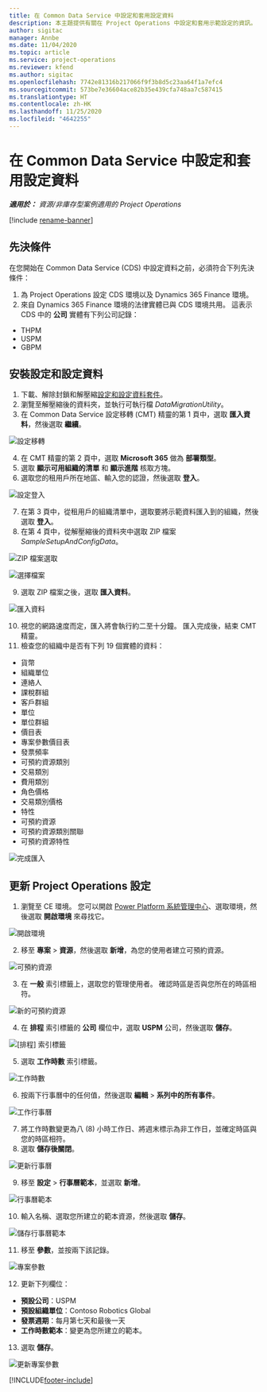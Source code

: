 ```yaml
---
title: 在 Common Data Service 中設定和套用設定資料
description: 本主題提供有關在 Project Operations 中設定和套用示範設定的資訊。
author: sigitac
manager: Annbe
ms.date: 11/04/2020
ms.topic: article
ms.service: project-operations
ms.reviewer: kfend
ms.author: sigitac
ms.openlocfilehash: 7742e81316b217066f9f3b8d5c23aa64f1a7efc4
ms.sourcegitcommit: 573be7e36604ace82b35e439cfa748aa7c587415
ms.translationtype: HT
ms.contentlocale: zh-HK
ms.lasthandoff: 11/25/2020
ms.locfileid: "4642255"
---
```

# <a name="set-up-and-apply-configuration-data-in-the-common-data-service"></a>在 Common Data Service 中設定和套用設定資料 

_**適用於：** 資源/非庫存型案例適用的 Project Operations_

[!include [rename-banner](~/includes/cc-data-platform-banner.md)]

## <a name="prerequisites"></a>先決條件

在您開始在 Common Data Service (CDS) 中設定資料之前，必須符合下列先決條件：

1.  為 Project Operations 設定 CDS 環境以及 Dynamics 365 Finance 環境。
2.  來自 Dynamics 365 Finance 環境的法律實體已與 CDS 環境共用。 這表示 CDS 中的 **公司** 實體有下列公司記錄：
  - THPM
  - USPM
  - GBPM

## <a name="install-setup-and-configuration-data"></a>安裝設定和設定資料

1. 下載、解除封鎖和解壓縮[設定和設定資料套件](https://download.microsoft.com/download/1/3/4/1349369c-6209-42b7-b3b4-5be0e67cacd8/ProjOpsSampleSetupData-%20Integrated%20UR1.zip)。
2. 瀏覽至解壓縮後的資料夾，並執行可執行檔 *DataMigrationUtility*。
3. 在 Common Data Service 設定移轉 (CMT) 精靈的第 1 頁中，選取 **匯入資料**，然後選取 **繼續**。

![設定移轉](./media/1ConfigurationMigration.png)

4. 在 CMT 精靈的第 2 頁中，選取 **Microsoft 365** 做為 **部署類型**。
5. 選取 **顯示可用組織的清單** 和 **顯示進階** 核取方塊。
6. 選取您的租用戶所在地區、輸入您的認證，然後選取 **登入**。

![設定登入](./media/2ConfigurationSignin.png)

7. 在第 3 頁中，從租用戶的組織清單中，選取要將示範資料匯入到的組織，然後選取 **登入**。
8. 在第 4 頁中，從解壓縮後的資料夾中選取 ZIP 檔案 *SampleSetupAndConfigData*。

![ZIP 檔案選取](./media/3ZipFile.png)

![選擇檔案](./media/4SelectAFile.png)

9. 選取 ZIP 檔案之後，選取 **匯入資料**。

![匯入資料​​](./media/5ImportData.png)

10. 視您的網路速度而定，匯入將會執行約二至十分鐘。 匯入完成後，結束 CMT 精靈。 
11. 檢查您的組織中是否有下列 19 個實體的資料：

  - 貨幣
  - 組織單位
  - 連絡人
  - 課稅群組
  - 客戶群組
  - 單位
  - 單位群組
  - 價目表
  - 專案參數價目表
  - 發票頻率
  - 可預約資源類別
  - 交易類別
  - 費用類別
  - 角色價格
  - 交易類別價格
  - 特性
  - 可預約資源
  - 可預約資源類別關聯
  - 可預約資源特性

![完成匯入](./media/6CompleteImport.png)

## <a name="update-project-operations-configurations"></a>更新 Project Operations 設定

1. 瀏覽至 CE 環境。 您可以開啟 [Power Platform 系統管理中心](https://admin.powerplatform.microsoft.com/environments)、選取環境，然後選取 **開啟環境** 來尋找它。 

![開啟環境](./media/7OpenEnvironment.png)

2. 移至 **專案** > **資源**，然後選取 **新增**，為您的使用者建立可預約資源。

![可預約資源](./media/8BookableResources.png)

3. 在 **一般** 索引標籤上，選取您的管理使用者。 確認時區是否與您所在的時區相符。 

![新的可預約資源](./media/9NewBookableResource.png)

4. 在 **排程** 索引標籤的 **公司** 欄位中，選取 **USPM** 公司，然後選取 **儲存**。 

![[排程] 索引標籤](./media/10SchedulingTab.png)

5. 選取 **工作時數** 索引標籤。  

![工作時數](./media/11WorkHours.png)

6. 按兩下行事曆中的任何值，然後選取 **編輯** > **系列中的所有事件**。 

![工作行事曆](./media/12WorkCalendar.png)

7. 將工作時數變更為八 (8) 小時工作日、將週末標示為非工作日，並確定時區與您的時區相符。 
8. 選取 **儲存後關閉**。

![更新行事曆](./media/13UpdateCalendar.png)

9. 移至 **設定** > **行事曆範本**，並選取 **新增**。
 
 ![行事曆範本](./media/14CalendarTemplates.png)
 
 10. 輸入名稱、選取您所建立的範本資源，然後選取 **儲存**。 
 
 ![儲存行事曆範本](./media/15SaveCalendarTemplate.png)
 
 11. 移至 **參數**，並按兩下該記錄。 
 
 ![專案參數](./media/16ProjectParameters.png)
 
12. 更新下列欄位：

 - **預設公司**：USPM
 - **預設組織單位**：Contoso Robotics Global
 - **發票週期**：每月第七天和最後一天
 - **工作時數範本**：變更為您所建立的範本。

13. 選取 **儲存**。 

![更新專案參數](./media/17UpdatedProjectParameters.png)


[!INCLUDE[footer-include](../includes/footer-banner.md)]